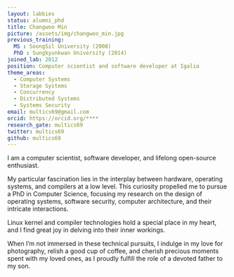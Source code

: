 ```yaml
---
layout: labbies
status: alumni_phd
title: Changwoo Min
picture: /assets/img/changwoo_min.jpg
previous_training:
  MS : SoongSil University (2008)
  PhD : Sungkyunkwan University (2014)
joined_lab: 2012
position: Computer scientist and software developer at Igalia
theme_areas:
  - Computer Systems
  - Storage Systems
  - Concurrency
  - Distributed Systems
  - Systems Security
email: multics69@gmail.com
orcid: https://orcid.org/****
research_gate: multics69
twitter: multics69
github: multics69
---
```


I am a computer scientist, software developer, and lifelong open-source enthusiast.

My particular fascination lies in the interplay between hardware, operating systems, and compilers at a low level. This curiosity propelled me to pursue a PhD in Computer Science, focusing my research on the design of operating systems, software security, computer architecture, and their intricate interactions.

Linux kernel and compiler technologies hold a special place in my heart, and I find great joy in delving into their inner workings.

When I’m not immersed in these technical pursuits, I indulge in my love for photography, relish a good cup of coffee, and cherish precious moments spent with my loved ones, as I proudly fulfill the role of a devoted father to my son.

